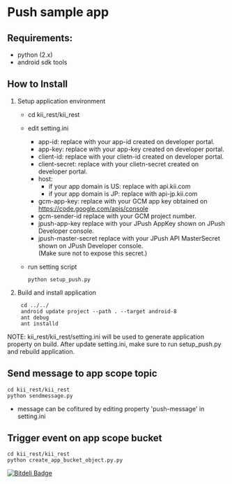 # Push sample app

## Requirements:
* python (2.x)
* android sdk tools

## How to Install
1. Setup application environment
    * cd kii_rest/kii_rest
    * edit setting.ini
        * app-id: replace with your app-id created on developer portal.
        * app-key: replace with your app-key created on developer portal.
        * client-id: replace with your clietn-id created on developer portal.
        * client-secret: replace with your clietn-secret created on developer portal.
        * host: 
            * if your app domain is US: replace with api.kii.com
            * if your app domain is JP: replace with api-jp.kii.com
        * gcm-app-key: replace with your GCM app key obtained on https://code.google.com/apis/console
        * gcm-sender-id replace with your GCM project number.
        * jpush-app-key replace with your JPush AppKey shown on JPush Developer console.
        * jpush-master-secret replace with your JPush API MasterSecret shown on JPush Developer console.<br>
        (Make sure not to expose this secret.)
    * run setting script

      ~~~
      python setup_push.py
      ~~~

2. Build and install application

   ~~~
    cd ../../
    android update project --path . --target android-8
    ant debug
    ant installd
   ~~~

NOTE: kii_rest/kii_rest/setting.ini will be used to generate application property on build. After update setting.ini, make sure to run setup_push.py and rebuild application.

## Send message to app scope topic
   ~~~
   cd kii_rest/kii_rest
   python sendmessage.py
   ~~~
   * message can be cofitured by editing property 'push-message' in setting.ini

## Trigger event on app scope bucket
   ~~~
   cd kii_rest/kii_rest
   python create_app_bucket_object.py.py
   ~~~



[![Bitdeli Badge](https://d2weczhvl823v0.cloudfront.net/KiiPlatform/androidpushsample/trend.png)](https://bitdeli.com/free "Bitdeli Badge")

